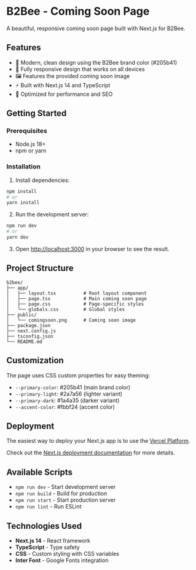 # B2Bee - Coming Soon Page

A beautiful, responsive coming soon page built with Next.js for B2Bee.

## Features

- 🎨 Modern, clean design using the B2Bee brand color (#205b41)
- 📱 Fully responsive design that works on all devices
- 🖼️ Features the provided coming soon image
- ⚡ Built with Next.js 14 and TypeScript
- 🎯 Optimized for performance and SEO

## Getting Started

### Prerequisites

- Node.js 18+ 
- npm or yarn

### Installation

1. Install dependencies:
```bash
npm install
# or
yarn install
```

2. Run the development server:
```bash
npm run dev
# or
yarn dev
```

3. Open [http://localhost:3000](http://localhost:3000) in your browser to see the result.

## Project Structure

```
b2bee/
├── app/
│   ├── layout.tsx          # Root layout component
│   ├── page.tsx            # Main coming soon page
│   ├── page.css            # Page-specific styles
│   └── globals.css         # Global styles
├── public/
│   └── comingsoon.png      # Coming soon image
├── package.json
├── next.config.js
├── tsconfig.json
└── README.md
```

## Customization

The page uses CSS custom properties for easy theming:

- `--primary-color`: #205b41 (main brand color)
- `--primary-light`: #2a7a56 (lighter variant)
- `--primary-dark`: #1a4a35 (darker variant)
- `--accent-color`: #fbbf24 (accent color)

## Deployment

The easiest way to deploy your Next.js app is to use the [Vercel Platform](https://vercel.com/new?utm_medium=default-template&filter=next.js&utm_source=create-next-app&utm_campaign=create-next-app-readme).

Check out the [Next.js deployment documentation](https://nextjs.org/docs/deployment) for more details.

## Available Scripts

- `npm run dev` - Start development server
- `npm run build` - Build for production
- `npm run start` - Start production server
- `npm run lint` - Run ESLint

## Technologies Used

- **Next.js 14** - React framework
- **TypeScript** - Type safety
- **CSS** - Custom styling with CSS variables
- **Inter Font** - Google Fonts integration 
